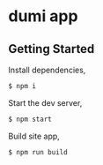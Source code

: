 # dumi app

## Getting Started

Install dependencies,

```bash
$ npm i
```

Start the dev server,

```bash
$ npm start
```

Build site app,

```bash
$ npm run build
```
